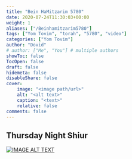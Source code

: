 ```yaml
---
title: "Bein HaMitzarim 5780"
date: 2020-07-24T11:30:03+00:00
weight: 1
aliases: ["/Beinhamitzarim5780"]
tags: ["Yom Tovim", "torah", "5780", "video"]
categories: ["Yom Tovim"]
author: "Dovid"
# author: ["Me", "You"] # multiple authors
showToc: false
TocOpen: false
draft: false
hidemeta: false
disableShare: false
cover:
    image: "<image path/url>"
    alt: "<alt text>"
    caption: "<text>"
    relative: false
comments: false
---
```

 ## Thursday Night Shiur
[![IMAGE ALT TEXT](http://img.youtube.com/vi/b2z9ivW7G04/0.jpg)](http://www.youtube.com/watch?v=b2z9ivW7G04 "Video Title")

